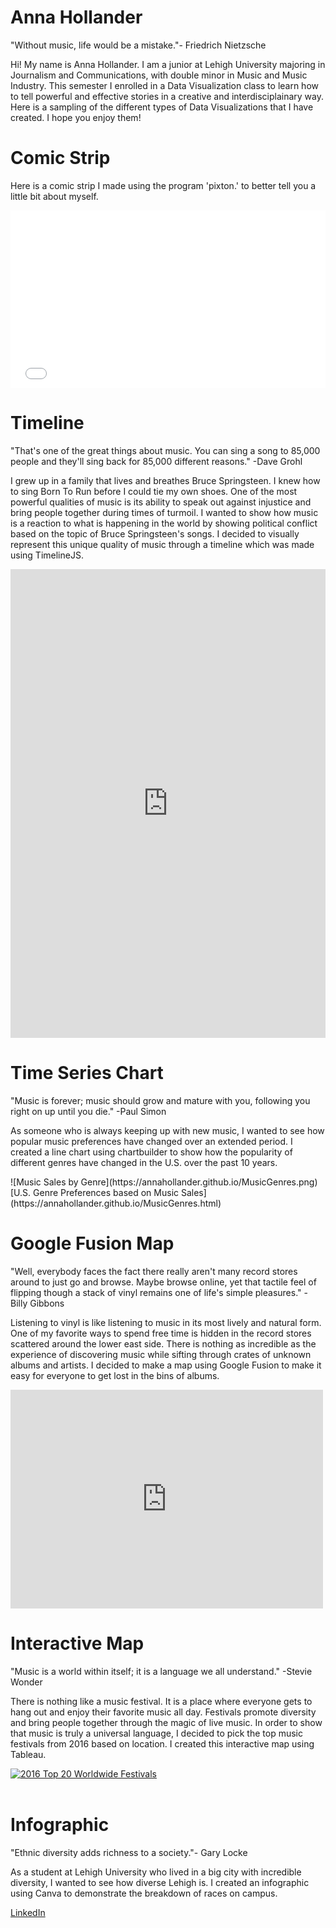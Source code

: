 <h1>Anna Hollander</h1>
<p> "Without music, life would be a mistake."- Friedrich Nietzsche </p>
<p> Hi! My name is Anna Hollander. I am a junior at Lehigh University majoring in Journalism and Communications, with double minor in Music and Music Industry. This semester I enrolled in a Data Visualization class to learn how to tell powerful and effective stories in a creative and interdisciplainary way. Here is a sampling of the different types of Data Visualizations that I have created. I hope you enjoy them! </p>
<h1> Comic Strip </h1> 
<p> Here is a comic strip I made using the program 'pixton.' to better tell you a little bit about myself. </p>
<iframe src="//www.pixton.com/embed/yd8obfwx" frameborder="0" width="100%" height="284" allowfullscreen></iframe>
<h1> Timeline </h1>
<p> "That's one of the great things about music. You can sing a song to 85,000 people and they'll sing back for 85,000 different reasons." -Dave Grohl </p>
<p> I grew up in a family that lives and breathes Bruce Springsteen. I knew how to sing Born To Run before I could tie my own shoes. One of the most powerful qualities of music is its ability to speak out against injustice and bring people together  during times of turmoil. I wanted to show how music is a reaction to what is happening in the world by showing political conflict based on the topic of Bruce Springsteen's songs. I decided to visually represent this unique quality of music through a timeline which was made using TimelineJS.</p>
<iframe src='https://cdn.knightlab.com/libs/timeline3/latest/embed/index.html?source=1XtLSnsPB0Brjt6tOeZ3HwN1gpM08vd6G71t_JI7YwyI&font=Default&lang=en&initial_zoom=2&height=650' width='100%' height='750' webkitallowfullscreen mozallowfullscreen allowfullscreen frameborder='0'></iframe>
<h1> Time Series Chart </h1>
"Music is forever; music should grow and mature with you, following you right on up until you die." -Paul Simon
<p> As someone who is always keeping up with new music, I wanted to see how popular music preferences have changed over an extended period. I created a line chart using chartbuilder to show how the popularity of different genres have changed in the U.S. over the past 10 years. </p>
![Music Sales by Genre](https://annahollander.github.io/MusicGenres.png)
[U.S. Genre Preferences based on Music Sales](https://annahollander.github.io/MusicGenres.html)
<h1> Google Fusion Map </h1>
"Well, everybody faces the fact there really aren't many record stores around to just go and browse. Maybe browse online, yet that tactile feel of flipping though a stack of vinyl remains one of life's simple pleasures." - Billy Gibbons
<p> Listening to vinyl is like listening to music in its most lively and natural form. One of my favorite ways to spend free time is hidden in the record stores scattered around the lower east side. There is nothing as incredible as the experience of discovering music while sifting through crates of unknown albums and artists. I decided to make a map using Google Fusion to make it easy for everyone to get lost in the bins of albums.
 </p>
<iframe width="500" height="350" scrolling="no" frameborder="no" src="https://fusiontables.google.com/embedviz?q=select+col0+from+1O27WV41IS5l5pOc83wYd3yFkjPN3YAhIatW23nTk&amp;viz=MAP&amp;h=false&amp;lat=40.73394974974567&amp;lng=-73.95545433809048&amp;t=1&amp;z=13&amp;l=col0&amp;y=2&amp;tmplt=2&amp;hml=ONE_COL_LAT_LNG"></iframe>
<h1> Interactive Map </h1>
<p> "Music is a world within itself; it is a language we all understand." -Stevie Wonder
<p> There is nothing like a music festival. It is a place where everyone gets to hang out and enjoy their favorite music all day. Festivals promote diversity and bring people together through the magic of live music. In order to show that music is truly a universal language, I decided to pick the top music festivals from 2016 based on location. I created this interactive map using Tableau. </p>
<md>
<div class='tableauPlaceholder' id='viz1489009906615' style='position: relative'><noscript><a href='#'><img alt='2016 Top 20 Worldwide Festivals ' src='https:&#47;&#47;public.tableau.com&#47;static&#47;images&#47;Mu&#47;MusicFestivals&#47;Dashboard4&#47;1_rss.png' style='border: none' /></a></noscript><object class='tableauViz'  style='display:none;'><param name='host_url' value='https%3A%2F%2Fpublic.tableau.com%2F' /> <param name='site_root' value='' /><param name='name' value='MusicFestivals&#47;Dashboard4' /><param name='tabs' value='no' /><param name='toolbar' value='yes' /><param name='static_image' value='https:&#47;&#47;public.tableau.com&#47;static&#47;images&#47;Mu&#47;MusicFestivals&#47;Dashboard4&#47;1.png' /> <param name='animate_transition' value='yes' /><param name='display_static_image' value='yes' /><param name='display_spinner' value='yes' /><param name='display_overlay' value='yes' /><param name='display_count' value='yes' /></object></div>                <script type='text/javascript'>                    var divElement = document.getElementById('viz1489009906615');                    var vizElement = divElement.getElementsByTagName('object')[0];                    vizElement.style.minWidth='424px';vizElement.style.maxWidth='654px';vizElement.style.width='100%';vizElement.style.minHeight='629px';vizElement.style.maxHeight='929px';vizElement.style.height=(divElement.offsetWidth*0.75)+'px';                    var scriptElement = document.createElement('script');                    scriptElement.src = 'https://public.tableau.com/javascripts/api/viz_v1.js';                    vizElement.parentNode.insertBefore(scriptElement, vizElement);                </script>
</md>
<br>
<h1>Infographic</h1>
<p>"Ethnic diversity adds richness to a society."- Gary Locke
<p> As a student at Lehigh University who lived in a big city with incredible diversity, I wanted to see how diverse Lehigh is. I created an infographic using Canva to demonstrate the breakdown of races on campus. </p>
<a href="AnnaHollander.github.io/LehighDiversity.html/>Infographic</a></p>
<h1> Contact Me! </h1>
<p> Email: aph218@lehigh.edu </p>
<p>Connect with me on <a href="https://www.linkedin.com/in/anna-hollander-80216a10b/>LinkedIn</a></p>
